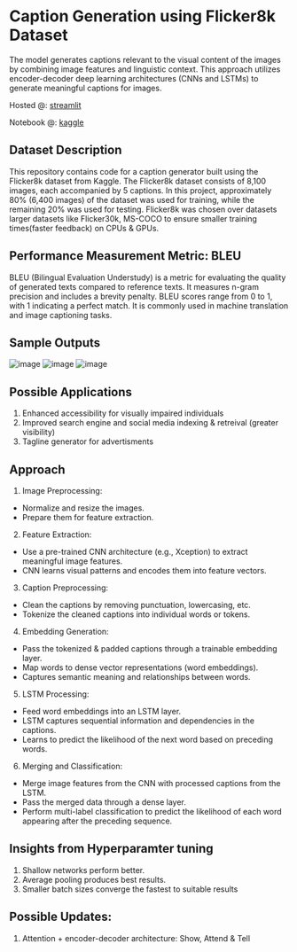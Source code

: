 # Caption Generation using Flicker8k Dataset
The model generates captions relevant to the visual content of the images by combining image features and linguistic context. This approach utilizes encoder-decoder deep learning architectures (CNNs and LSTMs) to generate meaningful captions for images.

Hosted @: [streamlit](https://caption-generator.streamlit.app/)

Notebook @: [kaggle](https://www.kaggle.com/code/ashutoshpanigrahy/notebook0ecb3cce5b)

## Dataset Description
This repository contains code for a caption generator built using the Flicker8k dataset from Kaggle. The Flicker8k dataset consists of 8,100 images, each accompanied by 5 captions. In this project, approximately 80% (6,400 images) of the dataset was used for training, while the remaining 20% was used for testing. Flicker8k was chosen over datasets larger datasets like Flicker30k, MS-COCO to ensure smaller training times(faster feedback) on CPUs & GPUs.

## Performance Measurement Metric: BLEU
BLEU (Bilingual Evaluation Understudy) is a metric for evaluating the quality of generated texts compared to reference texts. It measures n-gram precision and includes a brevity penalty. BLEU scores range from 0 to 1, with 1 indicating a perfect match. It is commonly used in machine translation and image captioning tasks.

## Sample Outputs 
![image](https://github.com/Ash4dev/caption-generator/assets/77205433/5d104807-c3ea-4158-9922-7b188c15a5dd)
![image](https://github.com/Ash4dev/caption-generator/assets/77205433/49692f14-3826-407e-9c00-158190334a73)
![image](https://github.com/Ash4dev/caption-generator/assets/77205433/117f64dc-6af4-4ed4-9ed7-5fdab04a0dc7)


## Possible Applications 
1. Enhanced accessibility for visually impaired individuals
2. Improved search engine and social media indexing & retreival (greater visibility)
3. Tagline generator for advertisments

## Approach

1. Image Preprocessing:
  - Normalize and resize the images.
  - Prepare them for feature extraction.

2. Feature Extraction:
  - Use a pre-trained CNN architecture (e.g., Xception) to extract meaningful image features.
  - CNN learns visual patterns and encodes them into feature vectors.
  
3. Caption Preprocessing:
  - Clean the captions by removing punctuation, lowercasing, etc.
  - Tokenize the cleaned captions into individual words or tokens.

4. Embedding Generation:
  -  Pass the tokenized & padded captions through a trainable embedding layer.
  -  Map words to dense vector representations (word embeddings).
  - Captures semantic meaning and relationships between words.

5. LSTM Processing:
  - Feed word embeddings into an LSTM layer.
  - LSTM captures sequential information and dependencies in the captions.
  - Learns to predict the likelihood of the next word based on preceding words.

6. Merging and Classification:
  -  Merge image features from the CNN with processed captions from the LSTM.
  - Pass the merged data through a dense layer.
  - Perform multi-label classification to predict the likelihood of each word appearing after the preceding sequence.

## Insights from Hyperparamter tuning
1. Shallow networks perform better.
2. Average pooling produces best results.
3. Smaller batch sizes converge the fastest to suitable results

## Possible Updates:
1. Attention + encoder-decoder architecture: Show, Attend & Tell
